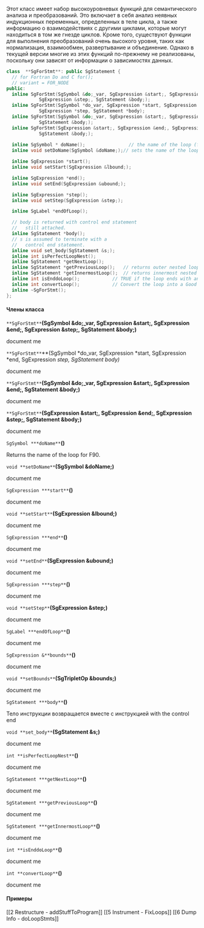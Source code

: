 Этот класс имеет набор высокоуровневых функций для семантического анализа и преобразований. Это включает в себя анализ неявных индукционных переменных, определенных в теле цикла, а также информацию о взаимодействиях с другими циклами, которые могут находиться в том же гнезде циклов. Кроме того, существуют функции для выполнения преобразований очень высокого уровня, таких как нормализация, взаимообмен, развертывание и объединение. Однако в текущей версии многие из этих функций по-прежнему не реализованы, поскольку они зависят от информации о зависимостях данных.

```cpp
class  **SgForStmt**: public SgStatement {
  // for Fortran Do and C for();
  // variant = FOR_NODE
public:
  inline SgForStmt(SgSymbol &do;_var, SgExpression &start;, SgExpression &end;,
            SgExpression &step;, SgStatement &body;);
  inline SgForStmt(SgSymbol *do_var, SgExpression *start, SgExpression *end,
            SgExpression *step, SgStatement *body);
  inline SgForStmt(SgSymbol &do;_var, SgExpression &start;, SgExpression &end;,
            SgStatement &body;);
  inline SgForStmt(SgExpression &start;, SgExpression &end;, SgExpression &step;,
            SgStatement &body;);
  
  inline SgSymbol * doName();                // the name of the loop (for F90.)
  inline void setDoName(SgSymbol &doName;);// sets the name of the loop(for F90)

  inline SgExpression *start();            
  inline void setStart(SgExpression &lbound;);

  inline SgExpression *end();
  inline void setEnd(SgExpression &ubound;);

  inline SgExpression *step();
  inline void setStep(SgExpression &step;);

  inline SgLabel *endOfLoop();

  // body is returned with control end statement
  //   still attached. 
  inline SgStatement *body();
  // s is assumed to terminate with a
  //   control end statement.
  inline void set_body(SgStatement &s;);
  inline int isPerfectLoopNest();
  inline SgStatement *getNextLoop(); 
  inline SgStatement *getPreviousLoop();   // returns outer nested loop
  inline SgStatement *getInnermostLoop();  // returns innermost nested loop
  inline int isEnddoLoop();            // TRUE if the loop ends with an Enddo
  inline int convertLoop();            // Convert the loop into a Good loop.
  inline ~SgForStmt();
};
```

#### Члены класса

`**SgForStmt**`**(SgSymbol &do;_var, SgExpression &start;, SgExpression &end;, SgExpression &step;, SgStatement &body;)**

document me

`**SgForStmt**`**(SgSymbol *do_var, SgExpression *start, SgExpression *end, SgExpression *step, SgStatement *body)**

document me

`**SgForStmt**`**(SgSymbol &do;_var, SgExpression &start;, SgExpression &end;, SgStatement &body;)**

document me

`**SgForStmt**`**(SgExpression &start;, SgExpression &end;, SgExpression &step;, SgStatement &body;)**

document me

`SgSymbol ***doName**`**()**

Returns the name of the loop for F90.

`void **setDoName**`**(SgSymbol &doName;)**

document me

`SgExpression ***start**`**()**

document me

`void **setStart**`**(SgExpression &lbound;)**

document me

`SgExpression ***end**`**()**

document me

`void **setEnd**`**(SgExpression &ubound;)**

document me

`SgExpression ***step**`**()**

document me

`void **setStep**`**(SgExpression &step;)**

document me

`SgLabel ***endOfLoop**`**()**

document me

`SgExpression &**bounds**`**()**

document me

`void **setBounds**`**(SgTripletOp &bounds;)**

document me

`SgStatement ***body**`**()**

Тело инструкции возвращается вместе с инструкцией with the control end

`void **set_body**`**(SgStatement &s;)**

document me

`int **isPerfectLoopNest**`**()**

document me

`SgStatement ***getNextLoop**`**()**

document me

`SgStatement ***getPreviousLoop**`**()**

document me

`SgStatement ***getInnermostLoop**`**()**

document me

`int **isEnddoLoop**`**()**

document me

`int **convertLoop**`**()**

document me

#### Примеры
[[2 Restructure - addStuffToProgram]]
[[5 Instrument - FixLoops]]
[[6 Dump Info - doLoopStmts]]
